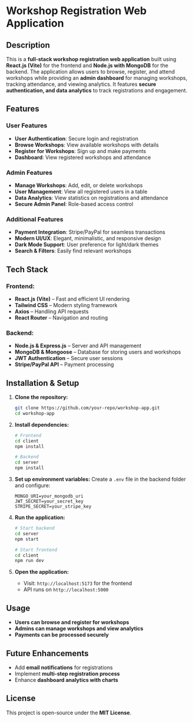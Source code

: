 # Workshop Registration Web Application

## Description
This is a **full-stack workshop registration web application** built using **React.js (Vite)** for the frontend and **Node.js with MongoDB** for the backend. The application allows users to browse, register, and attend workshops while providing an **admin dashboard** for managing workshops, tracking attendance, and viewing analytics. It features **secure authentication, and data analytics** to track registrations and engagement.

## Features
### User Features
- **User Authentication**: Secure login and registration
- **Browse Workshops**: View available workshops with details
- **Register for Workshops**: Sign up and make payments
- **Dashboard**: View registered workshops and attendance

### Admin Features
- **Manage Workshops**: Add, edit, or delete workshops
- **User Management**: View all registered users in a table
- **Data Analytics**: View statistics on registrations and attendance
- **Secure Admin Panel**: Role-based access control

### Additional Features
- **Payment Integration**: Stripe/PayPal for seamless transactions
- **Modern UI/UX**: Elegant, minimalistic, and responsive design
- **Dark Mode Support**: User preference for light/dark themes
- **Search & Filters**: Easily find relevant workshops

## Tech Stack
### Frontend:
- **React.js (Vite)** – Fast and efficient UI rendering
- **Tailwind CSS** – Modern styling framework
- **Axios** – Handling API requests
- **React Router** – Navigation and routing

### Backend:
- **Node.js & Express.js** – Server and API management
- **MongoDB & Mongoose** – Database for storing users and workshops
- **JWT Authentication** – Secure user sessions
- **Stripe/PayPal API** – Payment processing

## Installation & Setup
1. **Clone the repository:**
   ```sh
   git clone https://github.com/your-repo/workshop-app.git
   cd workshop-app
   ```

2. **Install dependencies:**
   ```sh
   # Frontend
   cd client
   npm install
   ```
   ```sh
   # Backend
   cd server
   npm install
   ```

3. **Set up environment variables:**
   Create a `.env` file in the backend folder and configure:
   ```env
   MONGO_URI=your_mongodb_uri
   JWT_SECRET=your_secret_key
   STRIPE_SECRET=your_stripe_key
   ```

4. **Run the application:**
   ```sh
   # Start backend
   cd server
   npm start
   ```
   ```sh
   # Start frontend
   cd client
   npm run dev
   ```

5. **Open the application:**
   - Visit: `http://localhost:5173` for the frontend
   - API runs on `http://localhost:5000`

## Usage
- **Users can browse and register for workshops**
- **Admins can manage workshops and view analytics**
- **Payments can be processed securely**

## Future Enhancements
- Add **email notifications** for registrations
- Implement **multi-step registration process**
- Enhance **dashboard analytics with charts**

## License
This project is open-source under the **MIT License**.

